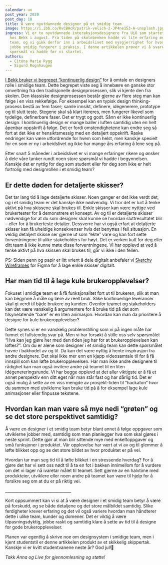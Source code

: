 ```yaml
---
calendar: ux
post_year: 2020
post_day: 18
title: Å være nyutdannede designer på et smidig team
image: https://i.ibb.co/RvCBHcR/patrik-velich-z-JP4ne153-A-unsplash.jpg
ingress: Vi er to nyutdannede interaksjonsdesignere fra UiO som startet å jobbe
  hos Bekk i august. Fra tiden på skolebenken hadde vi lite erfaring med smidige
  team, og vi gikk derfor inn i arbeidslivet med nysgjerrighet for hvordan det å
  jobbe smidig fungerer i praksis. I denne artikkelen prøver vi å svare på noen
  spørsmål vi hadde før vi startet.
authors:
  - Citona Marie Rygg
  - Sigurd Rognhaugen
---
```

[I Bekk bruker vi begrepet “kontinuerlig design”](https://blogg.bekk.no/kontinuerlig-design-5996f9786e1c) for å omtale en designers rolle i smidige team. Dette begrepet viste seg å innebære en ganske stor omveltning fra den tradisjonelle designprosessen, slik vi kjente den fra skolen. Den klassiske designprosessen består gjerne av flere steg man kan følge i en viss rekkefølge. For eksempel kan en typisk design thinking-prosess bestå av fem faser; samle innsikt, definere, idégenerere, prototype og til slutt teste. Stegene skal så klart itereres, men fungerer likevel som tydelige, definerbare faser. Det er trygt og godt. Sånn er ikke kontinuerlig design. I kontinuerlig design er mange baller i luften samtidig uten en helt åpenbar oppskrift å følge. Det er fordi omstendighetene kan endre seg så fort at det ikke er hensiktsmessig med en detaljert oppskrift. Raske endringer kan være utfordrende for hvem som helst, men kanskje spesielt for en som er ny i arbeidslivet og ikke har mange års erfaring å lene seg på.

Etter snart 5 måneder i arbeidslivet er vi mange erfaringer rikere og ønsker å dele våre tanker rundt noen store spørsmål vi hadde i begynnelsen. Kanskje det er nyttig for deg som student eller for deg som ikke er helt fortrolig med designrollen i et smidig team?

## Er dette døden for detaljerte skisser?

Det tar lang tid å lage detaljerte skisser. Noen ganger er det ikke verdt det, og i et smidig team er det kanskje ikke nødvendig. Vi tror det er lurt å tenke aktivt på hva skissene skal brukes til. Enkle skisser kan være nyttige ved brukertester for å demonstrere et konsept. Av og til er detaljerte skisser nødvendige for at du som designer skal kunne se hvordan sluttresultatet blir – eller for å brukerteste detaljer. Dessverre har vi også erfart at detaljerte skisser kan få uheldige konsekvenser hvis det benyttes i feil situasjon. En veldig detaljert skisse ser gjerne ut som “ekte” vare og kan fort sette forventningene til ulike stakeholders for høyt. Det er verken kult for deg eller ditt team å ikke kunne møte disse forventningene. Vi har opplevd at ved å tenke aktivt på hva skissen skal brukes til, går vi ikke i den fellen.

PS: Siden penn og papir er litt vrient å dele digitalt anbefaler vi [Sketchy Wireframes](https://www.figma.com/community/file/820762933996665437) for Figma for å lage enkle skisser digitalt.

## Har man tid til å lage kule brukeropplevelser?

Fokuset i smidige team er å få funksjonalitet fort ut til brukeren, slik at man kan begynne å måle og lære av reell bruk. Slike kontinuerlige leveranser skal gi verdi til både brukere og kunden. Ovenfor teamet og stakeholders kan det være vanskelig å argumentere for å bruke tid på det som tilsynelatende “bare” er en liten animasjon. Hvordan kan man da prioritere å designe for kule brukeropplevelser?

Dette synes vi er en vanskelig problemstilling som vi på ingen måte har funnet et fullstendig svar på. Men vi har forsøkt å stille oss selv spørsmålet “Hva kan jeg gjøre her med den tiden jeg har for at brukeropplevelsen kan løftes?”. Om du er alene som designer i et smidig team kan dette spørsmålet havne i bakhodet av og til. Da kan det være nyttig å hente inspirasjon fra andre designere. Det skal ikke mer enn en kjapp videosamtale til for å få innspill som kan løfte brukeropplevelsen. Har man ikke andre designere til rådighet kan man også invitere andre på teamet til en liten idégenereringsrunde. Vi har begge opplevd at det aller viktigste er å få et annet perspektiv enn ditt eget når man står fast og har dårlig tid. Det er også mulig å sette av en viss mengde av prosjekt-tiden til “hackaton” hvor du sammen med utviklerne kan bruke tid på å for eksempel lage kule animasjoner eller finpusse tekstene.

## Hvordan kan man være så mye nedi “grøten” og se det store perspektivet samtidig?

Å være en designer i et smidig team betyr blant annet å følge oppgaver som utviklerne jobber med, samtidig som man planlegger hva som skal gjøres i neste sprint. Dette gjør at man blir sittende mye med enkeltoppgaver og små funksjoner i produktet. Vår opplevelse har vært at vi av og til glemmer å løfte blikket opp og se det store bildet av hvor produktet er på vei.

Hvordan tar man seg tid til å løfte blikket i en stressende hverdag? For å gjøre det har vi sett oss nødt til å ta en fot i bakken innimellom for å vurdere om det vi lager nå ivaretar målet til teamet. Sett gjerne av en halvtime med produkteier, utviklere eller noen andre på teamet kan være til hjelp for å forsikre seg om at du er på riktig vei.

\_\_\_\_\_\_\_\_\_\_\_\_\_\_\_\_\_\_\_\_\_\_\_\_\_\_\_\_\_\_\_\__

Kort oppsummert kan vi si at å være designer i et smidig team betyr å være på forskudd, og se både detaljene og det store målbildet samtidig. Slike ferdigheter krever erfaring og det vil også variere hvordan man håndterer dette i ulike team, kunder og domener. Det er viktig å være tilpasningsdyktig, jobbe raskt og samtidig klare å sette av tid til å designe for gode brukeropplevelser.

Planen var egentlig å skrive noe om designsystem i smidige team, men i kjent studentstil er denne artikkelen produkt av et skikkelig skippertak. Kanskje vi er kvitt studentvanene neste år? God jul!🎅

*Takk Anna og Live for gjennomlesning og støtte!*